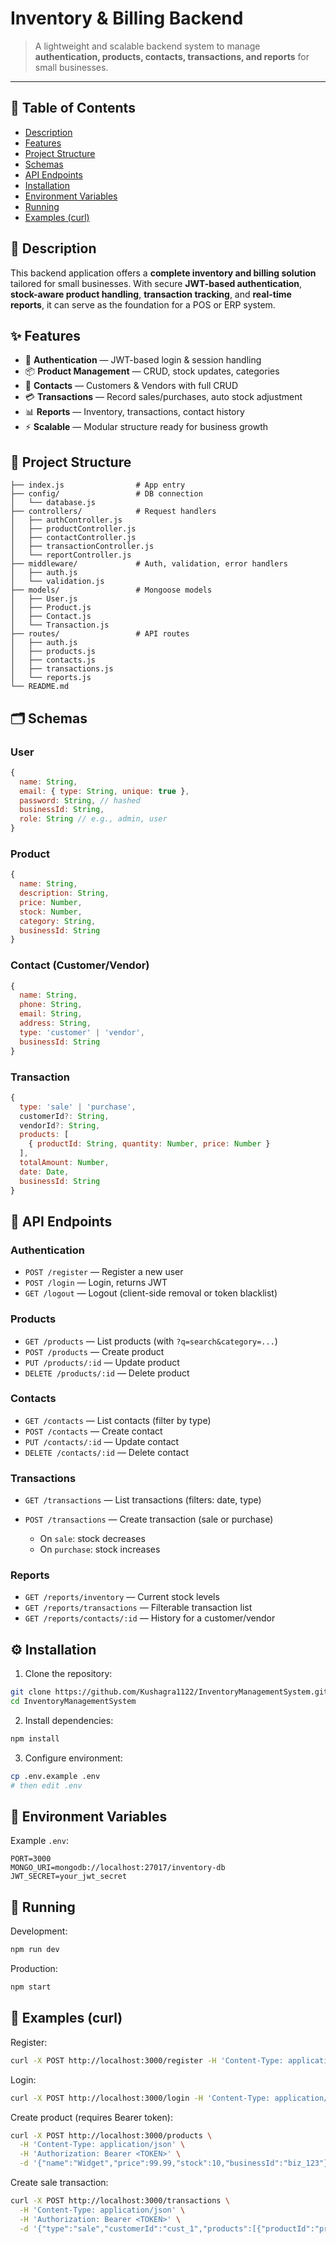 # Inventory & Billing Backend

> A lightweight and scalable backend system to manage **authentication, products, contacts, transactions, and reports** for small businesses.

---

## 📑 Table of Contents

* [Description](#description)
* [Features](#features)
* [Project Structure](#project-structure)
* [Schemas](#schemas)
* [API Endpoints](#api-endpoints)
* [Installation](#installation)
* [Environment Variables](#environment-variables)
* [Running](#running)
* [Examples (curl)](#examples-curl)

## 📝 Description

This backend application offers a **complete inventory and billing solution** tailored for small businesses. With secure **JWT-based authentication**, **stock-aware product handling**, **transaction tracking**, and **real-time reports**, it can serve as the foundation for a POS or ERP system.

## ✨ Features

* 🔐 **Authentication** — JWT-based login & session handling
* 📦 **Product Management** — CRUD, stock updates, categories
* 👥 **Contacts** — Customers & Vendors with full CRUD
* 💳 **Transactions** — Record sales/purchases, auto stock adjustment
* 📊 **Reports** — Inventory, transactions, contact history
* ⚡ **Scalable** — Modular structure ready for business growth

## 📂 Project Structure

```
├── index.js                # App entry
├── config/                 # DB connection
│   └── database.js         
├── controllers/            # Request handlers
│   ├── authController.js
│   ├── productController.js
│   ├── contactController.js
│   ├── transactionController.js
│   └── reportController.js
├── middleware/             # Auth, validation, error handlers
│   ├── auth.js
│   └── validation.js
├── models/                 # Mongoose models
│   ├── User.js
│   ├── Product.js
│   ├── Contact.js
│   └── Transaction.js
├── routes/                 # API routes
│   ├── auth.js
│   ├── products.js
│   ├── contacts.js
│   ├── transactions.js
│   └── reports.js
└── README.md
```

## 🗂️ Schemas

### User

```js
{
  name: String,
  email: { type: String, unique: true },
  password: String, // hashed
  businessId: String,
  role: String // e.g., admin, user
}
```

### Product

```js
{
  name: String,
  description: String,
  price: Number,
  stock: Number,
  category: String,
  businessId: String
}
```

### Contact (Customer/Vendor)

```js
{
  name: String,
  phone: String,
  email: String,
  address: String,
  type: 'customer' | 'vendor',
  businessId: String
}
```

### Transaction

```js
{
  type: 'sale' | 'purchase',
  customerId?: String,
  vendorId?: String,
  products: [
    { productId: String, quantity: Number, price: Number }
  ],
  totalAmount: Number,
  date: Date,
  businessId: String
}
```

## 🚀 API Endpoints

### Authentication

* `POST /register` — Register a new user
* `POST /login` — Login, returns JWT
* `GET /logout` — Logout (client-side removal or token blacklist)

### Products

* `GET /products` — List products (with `?q=search&category=...`)
* `POST /products` — Create product
* `PUT /products/:id` — Update product
* `DELETE /products/:id` — Delete product

### Contacts

* `GET /contacts` — List contacts (filter by type)
* `POST /contacts` — Create contact
* `PUT /contacts/:id` — Update contact
* `DELETE /contacts/:id` — Delete contact

### Transactions

* `GET /transactions` — List transactions (filters: date, type)
* `POST /transactions` — Create transaction (sale or purchase)

  * On `sale`: stock decreases
  * On `purchase`: stock increases

### Reports

* `GET /reports/inventory` — Current stock levels
* `GET /reports/transactions` — Filterable transaction list
* `GET /reports/contacts/:id` — History for a customer/vendor

## ⚙️ Installation

1. Clone the repository:

```bash
git clone https://github.com/Kushagra1122/InventoryManagementSystem.git
cd InventoryManagementSystem
```

2. Install dependencies:

```bash
npm install
```

3. Configure environment:

```bash
cp .env.example .env
# then edit .env
```

## 🔑 Environment Variables

Example `.env`:

```
PORT=3000
MONGO_URI=mongodb://localhost:27017/inventory-db
JWT_SECRET=your_jwt_secret
```

## 🏃 Running

Development:

```bash
npm run dev
```

Production:

```bash
npm start
```

## 📌 Examples (curl)

Register:

```bash
curl -X POST http://localhost:3000/register -H 'Content-Type: application/json' -d '{"name":"Alice","email":"a@example.com","password":"secret","businessId":"biz_123"}'
```

Login:

```bash
curl -X POST http://localhost:3000/login -H 'Content-Type: application/json' -d '{"email":"a@example.com","password":"secret"}'
```

Create product (requires Bearer token):

```bash
curl -X POST http://localhost:3000/products \
  -H 'Content-Type: application/json' \
  -H 'Authorization: Bearer <TOKEN>' \
  -d '{"name":"Widget","price":99.99,"stock":10,"businessId":"biz_123"}'
```

Create sale transaction:

```bash
curl -X POST http://localhost:3000/transactions \
  -H 'Content-Type: application/json' \
  -H 'Authorization: Bearer <TOKEN>' \
  -d '{"type":"sale","customerId":"cust_1","products":[{"productId":"prod_1","quantity":2,"price":50}],"totalAmount":100,"businessId":"biz_123"}'
```
